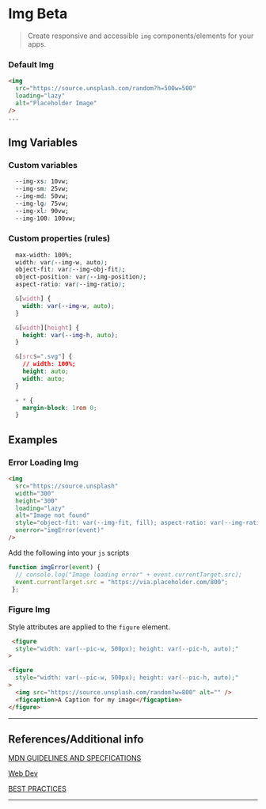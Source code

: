 # Img <span role="note" style="--note: var(--beta)">Beta</span>

> Create responsive and accessible `img` components/elements for your apps.


### Default Img

```html preview
<img
  src="https://source.unsplash.com/random?h=500w=500"
  loading="lazy"
  alt="Placeholder Image"
/>
...
```
## Img Variables

### Custom variables

```css
  --img-xs: 10vw;
  --img-sm: 25vw;
  --img-md: 50vw;
  --img-lg: 75vw;
  --img-xl: 90vw;
  --img-100: 100vw;
```

### Custom properties (rules)

```css
  max-width: 100%;
  width: var(--img-w, auto);
  object-fit: var(--img-obj-fit);
  object-position: var(--img-position);
  aspect-ratio: var(--img-ratio);

  &[width] {
    width: var(--img-w, auto);
  }

  &[width][height] {
    height: var(--img-h, auto);
  }

  &[src$=".svg"] {
    // width: 100%;
    height: auto;
    width: auto;
  }

  + * {
    margin-block: 1rem 0;
  }
```

## Examples

### Error Loading Img

```html preview
<img
  src="https://source.unsplash"
  width="300"
  height="300"
  loading="lazy"
  alt="Image not found"
  style="object-fit: var(--img-fit, fill); aspect-ratio: var(--img-ratio, auto 4 / 3); width: 350px; height: 350px;"
  onerror="imgError(event)"
/>
```

Add the following into your `js` scripts

```js
function imgError(event) {
  // console.log("Image loading error" + event.currentTarget.src);
  event.currentTarget.src = "https://via.placeholder.com/800";
 };
```

### Figure Img

Style attributes are applied to the `figure` element.

```html
 <figure
  style="width: var(--pic-w, 500px); height: var(--pic-h, auto);"
>
```

```html preview
<figure
  style="width: var(--pic-w, 500px); height: var(--pic-h, auto);"
>
  <img src="https://source.unsplash.com/random?w=800" alt="" />
  <figcaption>A Caption for my image</figcaption>
</figure>
```

----
## References/Additional info


[MDN GUIDELINES AND SPECFICATIONS](https://developer.mozilla.org/en-US/docs/Web/HTML/Element/img, ':target="_blank"')


[Web Dev](https://web.dev/learn/design/responsive-images/, ':target="_blank"')


[BEST PRACTICES](https://www.w3.org/TR/wai-aria-practices/#aria_ex ':target="_blank"')

----
